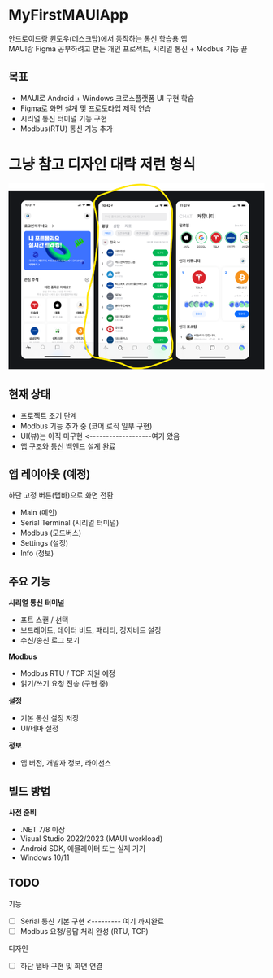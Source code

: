 # MyFirstMAUIApp

안드로이드랑 윈도우(데스크탑)에서 동작하는 통신 학습용 앱  
MAUI랑 Figma 공부하려고 만든 개인 프로젝트, 시리얼 통신 + Modbus 기능 끝




## 목표
- MAUI로 Android + Windows 크로스플랫폼 UI 구현 학습
- Figma로 화면 설계 및 프로토타입 제작 연습
- 시리얼 통신 터미널 기능 구현
- Modbus(RTU) 통신 기능 추가



# 그냥 참고 디자인 대략 저런 형식

![앱 스크린샷](Etc/img01.png)

## 현재 상태
- 프로젝트 초기 단계
- Modbus 기능 추가 중 (코어 로직 일부 구현)   
- UI(뷰)는 아직 미구현   <-------------------여기 왔음
- 앱 구조와 통신 백엔드 설계 완료


## 앱 레이아웃 (예정)
하단 고정 버튼(탭바)으로 화면 전환
- Main (메인)
- Serial Terminal (시리얼 터미널)
- Modbus (모드버스)
- Settings (설정)
- Info (정보)

## 주요 기능
**시리얼 통신 터미널**
- 포트 스캔 / 선택
- 보드레이트, 데이터 비트, 패리티, 정지비트 설정
- 수신/송신 로그 보기

**Modbus**
- Modbus RTU / TCP 지원 예정
- 읽기/쓰기 요청 전송 (구현 중)

**설정**
- 기본 통신 설정 저장
- UI/테마 설정

**정보**
- 앱 버전, 개발자 정보, 라이선스

## 빌드 방법
**사전 준비**
- .NET 7/8 이상
- Visual Studio 2022/2023 (MAUI workload)
- Android SDK, 에뮬레이터 또는 실제 기기
- Windows 10/11


## TODO
기능
- [ ] Serial 통신 기본 구현 <--------- 여기 까지완료 
- [ ] Modbus 요청/응답 처리 완성 (RTU, TCP)

디자인 
- [ ] 하단 탭바 구현 및 화면 연결
